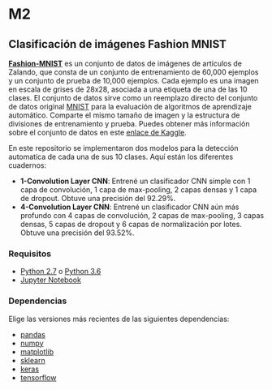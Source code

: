 # M2

## Clasificación de imágenes Fashion MNIST

**[Fashion-MNIST](https://github.com/zalandoresearch/fashion-mnist)** es un conjunto de datos de imágenes de artículos de Zalando, que consta de un conjunto de entrenamiento de 60,000 ejemplos y un conjunto de prueba de 10,000 ejemplos. Cada ejemplo es una imagen en escala de grises de 28x28, asociada a una etiqueta de una de las 10 clases. El conjunto de datos sirve como un reemplazo directo del conjunto de datos original [MNIST](http://yann.lecun.com/exdb/mnist/) para la evaluación de algoritmos de aprendizaje automático. Comparte el mismo tamaño de imagen y la estructura de divisiones de entrenamiento y prueba. Puedes obtener más información sobre el conjunto de datos en este [enlace de Kaggle](https://www.kaggle.com/datasets/zalando-research/fashionmnist).

En este repositorio se implementaron dos modelos para la detección automatica de cada una de sus 10 clases.
Aquí están los diferentes cuadernos:

* **1-Convolution Layer CNN**: Entrené un clasificador CNN simple con 1 capa de convolución, 1 capa de max-pooling, 2 capas densas y 1 capa de dropout. Obtuve una precisión del 92.29%.
* **4-Convolution Layer CNN**: Entrené un clasificador CNN aún más profundo con 4 capas de convolución, 2 capas de max-pooling, 3 capas densas, 5 capas de dropout y 6 capas de normalización por lotes. Obtuve una precisión del 93.52%.

### Requisitos

* [Python 2.7](https://www.python.org/download/releases/2.7/) o [Python 3.6](https://www.python.org/downloads/release/python-360/)
* [Jupyter Notebook](http://jupyter.org/)

### Dependencias

Elige las versiones más recientes de las siguientes dependencias:

* [pandas](https://pandas.pydata.org/)
* [numpy](http://www.numpy.org/)
* [matplotlib](https://matplotlib.org/)
* [sklearn](http://scikit-learn.org/stable/)
* [keras](https://keras.io/)
* [tensorflow](https://www.tensorflow.org/)

